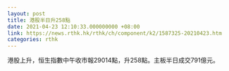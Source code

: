 ```yaml
---
layout: post
title: 港股半日升258點
date: 2021-04-23 12:10:33.000000000 +08:00
link: https://news.rthk.hk/rthk/ch/component/k2/1587325-20210423.htm
categories: rthk
---
```


港股上升，恒生指數中午收市報29014點，升258點。主板半日成交791億元。
